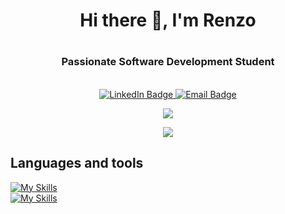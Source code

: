 # <h1 align="center">Hi there 👋, I'm Renzo</h1>
# <h3 align="center">Passionate Software Development Student</h3>
<br/>
<div align="center" dir="auto" id="badges">
  <a href="www.linkedin.com/in/renzomaggiori">
    <img src="https://img.shields.io/badge/LinkedIn-blue?style=for-the-badge&logo=linkedin&logoColor=white" alt="LinkedIn Badge"/>
  </a>
  <a href="mailto:maggiorirenzo@gmail.com">
    <img src="https://img.shields.io/badge/Gmail-red?style=for-the-badge&logo=gmail&logoColor=white" alt="Email Badge"/>
  </a>
</div>

<p align="center">
  <a>
    <img src="https://github-stats-eight-pied.vercel.app/api?username=renzomaggiori&show_icons=true&include_all_commits=true&count_private=true&show_icons=true&theme=radical" />
  </a>
</p>

<p align="center">
    <a>
      <img src="https://github-stats-eight-pied.vercel.app/api/top-langs/?username=renzomaggiori&layout=compact&theme=radical" />
    </a>
</p>

## Languages and tools
  [![My Skills](https://skillicons.dev/icons?i=c,cpp,ts,js,html,css,react,tailwind,nextjs,haskell,godot)](https://skillicons.dev)
  <br/>
  [![My Skills](https://skillicons.dev/icons?i=nodejs,postgres,mongodb,go,docker,java,py,github,git,vscode,figma)](https://skillicons.dev)
